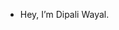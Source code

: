 -  Hey, I’m Dipali Wayal.
<!---
DipaliWayal32/DipaliWayal32 is a ✨ special ✨ repository because its `README.md` (this file) appears on your GitHub profile.
You can click the Preview link to take a look at your changes.
--->

